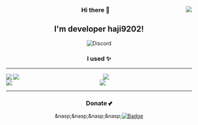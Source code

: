 <div align="center">
  <img align="right" src="https://github-readme-stats.vercel.app/api?username=haji9202&count_private=true"/>
  
  ### Hi there 👋
  I'm developer haji9202!
  ---
  
  ![Discord](https://dcbadge.vercel.app/api/shield/687303353650380820?compact=true)
  ### I used ✨
  
  ---  
 
  <img src="https://github-readme-stats.vercel.app/api/top-langs/?username=haji9202" align="left">
  
  <img src="https://img.shields.io/badge/Java-ED8B00?style=for-the-badge&logo=java&logoColor=white" align="left">
  <img src="https://img.shields.io/badge/IntelliJ_IDEA-000000.svg?style=for-the-badge&logo=intellij-idea&logoColor=white"><br>
  <img src="https://img.shields.io/badge/Python-FFD43B?style=for-the-badge&logo=python&logoColor=blue" align="left">
  <img src="https://img.shields.io/badge/PyCharm-000000.svg?&style=for-the-badge&logo=PyCharm&logoColor=white">
  
  ---
  
  ### Donate 💕
  &nasp;&nasp;&nasp;&nasp;[![Badge](https://img.shields.io/badge/Patreon-F96854?style=for-the-badge&logo=patreon&logoColor=white)](https://www.patreon.com/haji9202/) 
 

<div>
